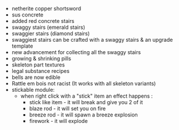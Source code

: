 - netherite copper shortsword
- sus concrete
- added red concrete stairs
- swaggy stairs (emerald stairs)
- swaggier stairs (diamond stairs)
- swaggiest stairs can be crafted with a swaggy stairs & an upgrade template
- new advancement for collecting all the swaggy stairs
- growing & shrinking pills
- skeleton part textures
- legal substance recipes
- bells are now edible
- Rattle em bois not racist (It works with all skeleton variants)
- stickable module:
  - when right click with a "stick" item an effect happens :
    - stick like item - it will break and give you 2 of it
    - blaze rod - it will set you on fire
    - breeze rod - it will spawn a breeze explosion
    - firework - it will explode